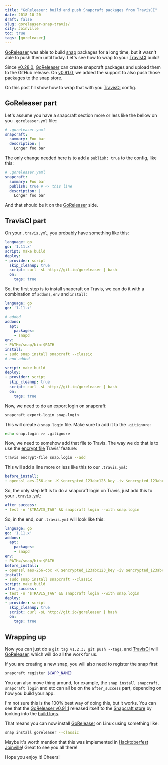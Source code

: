 ```yaml
---
title: "GoReleaser: build and push Snapcraft packages from TravisCI"
date: 2018-10-20
draft: false
slug: goreleaser-snap-travis/
city: Joinville
toc: true
tags: [goreleaser]
---
```


[GoReleaser](https://goreleaser.com/) was able to build [snap](https://snapcraft.io/goreleaser) packages for a long time, but it wasn't able to push them until today. Let's see how to wrap to your [TravisCI](https://travis-ci.org/goreleaser/goreleaser) build!

<!--more-->

Since [v0.28.0](https://github.com/goreleaser/goreleaser/releases/tag/v0.28.0), [GoReleaser](https://goreleaser.com/) can create snapcraft packages and
upload them to the GitHub release. On [v0.91.0](https://github.com/goreleaser/goreleaser/releases/tag/v0.91.0), we added the support
to also push those packages to the [snap](https://snapcraft.io/goreleaser) store.

On this post I'll show how to wrap that with you [TravisCI](https://travis-ci.org/goreleaser/goreleaser) config.

## GoReleaser part

Let's assume you have a snapcraft section more or less like the bellow
on you `.goreleaser.yml` file::

```yaml
# .goreleaser.yaml
snapcraft:
  summary: Foo bar
  description: |
    Longer foo bar
```

The only change needed here is to add a `publish: true` to the config, like
this:

```yaml
# .goreleaser.yaml
snapcraft:
  summary: Foo bar
  publish: true # <- this line
  description: |
    Longer foo bar
```

And that should be it on the [GoReleaser](https://goreleaser.com/) side.

## TravisCI part

On your `.travis.yml`, you probably have something like this:

```yaml
language: go
go: '1.11.x'
script: make build
deploy:
- provider: script
  skip_cleanup: true
  script: curl -sL http://git.io/goreleaser | bash
  on:
    tags: true
```

So, the first step is to install snapcraft on Travis, we can do it with
a combination of `addons`, `env` and `install`:

```yaml
language: go
go: '1.11.x'

# added
addons:
  apt:
    packages:
    - snapd
env:
- PATH=/snap/bin:$PATH
install:
- sudo snap install snapcraft --classic
# end added

script: make build
deploy:
- provider: script
  skip_cleanup: true
  script: curl -sL http://git.io/goreleaser | bash
  on:
    tags: true
```

Now, we need to do an export login on snapcraft:

```sh
snapcraft export-login snap.login
```

This will create a `snap.login` file. Make sure to add it to the `.gitignore`:

```sh
echo snap.login >> .gitignore
```

Now, we need to somehow add that file to Travis. The way we do that is to use
the [encrypt file](https://docs.travis-ci.com/user/encrypting-files/) Travis' feature:

```sh
travis encrypt-file snap.login --add
```

This will add a line more or less like this to our `.travis.yml`:

```yaml
before_install:
- openssl aes-256-cbc -K $encrypted_123abc123_key -iv $encrypted_123abc123_iv -in snap.login.enc -out snap.login -d
```

So, the only step left is to do a snapcraft login on Travis, just add this
to your `.travis.yml`:

```yaml
after_success:
- test -n "$TRAVIS_TAG" && snapcraft login --with snap.login
```

So, in the end, our `.travis.yml` will look like this:

```yaml
language: go
go: '1.11.x'
addons:
  apt:
    packages:
    - snapd
env:
- PATH=/snap/bin:$PATH
before_install:
- openssl aes-256-cbc -K $encrypted_123abc123_key -iv $encrypted_123abc123_iv -in snap.login.enc -out snap.login -d
install:
- sudo snap install snapcraft --classic
script: make build
after_success:
- test -n "$TRAVIS_TAG" && snapcraft login --with snap.login
deploy:
- provider: script
  skip_cleanup: true
  script: curl -sL http://git.io/goreleaser | bash
  on:
    tags: true
```

## Wrapping up

Now you can just do a `git tag v1.2.3; git push --tags`, and [TravisCI](https://travis-ci.org/goreleaser/goreleaser) will
[GoReleaser](https://goreleaser.com/), which will do all the work for us.

If you are creating a new snap, you will also need to register the snap
first:

```sh
snapcraft register ${APP_NAME}
```

You can also move thing around, for example, the `snap install snapcraft`,
`snapcraft login` and etc can all be on the `after_success` part, depending
on how you build your app.

I'm not sure this is the 100% best way of doing this, but it works.
You can see that the [GoReleaser v0.91.1](https://github.com/goreleaser/goreleaser/releases/tag/v0.91.1) released itself
to the [Snapcraft store](https://snapcraft.io/goreleaser) by looking into the [build logs](https://travis-ci.org/goreleaser/goreleaser/builds/444189008).

That means you can now install [GoReleaser](https://goreleaser.com/) on Linux using something like:

```sh
snap install goreleaser --classic
```

Maybe it's worth mention that this was implemented in
[Hacktoberfest Joinville](http://hacktoberfest.joinville.br/)! Great to see you all there!

Hope you enjoy it! Cheers!
